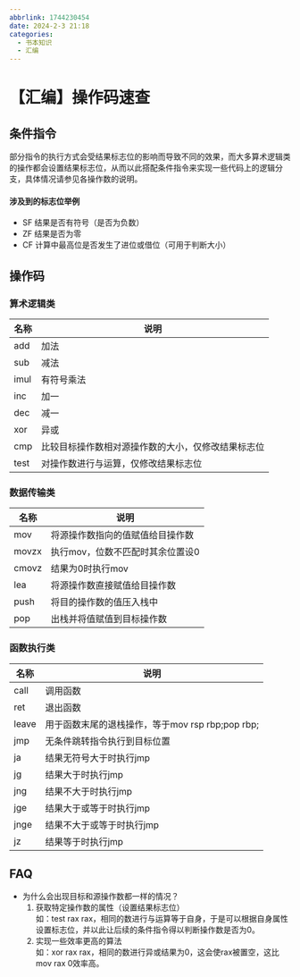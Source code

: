 ```yaml
---
abbrlink: 1744230454
date: 2024-2-3 21:18
categories:
  - 书本知识
  - 汇编
---
```


# 【汇编】操作码速查

## 条件指令

部分指令的执行方式会受结果标志位的影响而导致不同的效果，而大多算术逻辑类的操作都会设置结果标志位，从而以此搭配条件指令来实现一些代码上的逻辑分支，具体情况请参见各操作数的说明。

#### 涉及到的标志位举例

- SF 结果是否有符号（是否为负数）
- ZF 结果是否为零
- CF 计算中最高位是否发生了进位或借位（可用于判断大小）

## 操作码

### 算术逻辑类

名称|说明
--|--
add|加法
sub|减法
imul|有符号乘法
inc|加一
dec|减一
xor|异或
cmp|比较目标操作数相对源操作数的大小，仅修改结果标志位
test|对操作数进行与运算，仅修改结果标志位

### 数据传输类

名称|说明
--|--
mov|将源操作数指向的值赋值给目操作数
movzx|执行mov，位数不匹配时其余位置设0
cmovz|结果为0时执行mov
lea|将源操作数直接赋值给目操作数
push|将目的操作数的值压入栈中
pop|出栈并将值赋值到目标操作数

### 函数执行类

名称|说明
--|--
call|调用函数
ret|退出函数
leave|用于函数末尾的退栈操作，等于mov rsp rbp;pop rbp;
jmp|无条件跳转指令执行到目标位置
ja|结果无符号大于时执行jmp
jg|结果大于时执行jmp
jng|结果不大于时执行jmp
jge|结果大于或等于时执行jmp
jnge|结果不大于或等于时执行jmp
jz|结果等于时执行jmp

## FAQ

- 为什么会出现目标和源操作数都一样的情况？
    1. 获取特定操作数的属性（设置结果标志位）  
       如：test rax rax，相同的数进行与运算等于自身，于是可以根据自身属性设置标志位，并以此让后续的条件指令得以判断操作数是否为0。
    2. 实现一些效率更高的算法  
       如：xor rax rax，相同的数进行异或结果为0，这会使rax被置空，这比mov rax 0效率高。
